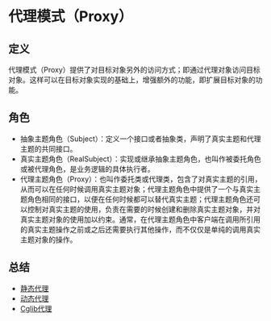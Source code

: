 # 代理模式（Proxy）

## 定义

代理模式（Proxy）提供了对目标对象另外的访问方式；即通过代理对象访问目标对象。这样可以在目标对象实现的基础上，增强额外的功能，即扩展目标对象的功能。

## 角色

- 抽象主题角色（Subject）：定义一个接口或者抽象类，声明了真实主题和代理主题的共同接口。
- 真实主题角色（RealSubject）：实现或继承抽象主题角色，也叫作被委托角色或被代理角色，是业务逻辑的具体执行者。
- 代理主题角色（Proxy）：也叫作委托类或代理类，包含了对真实主题的引用，从而可以在任何时候调用真实主题对象；代理主题角色中提供了一个与真实主题角色相同的接口，以便在任何时候都可以替代真实主题；代理主题角色还可以控制对真实主题的使用，负责在需要的时候创建和删除真实主题对象，并对真实主题对象的使用加以约束。通常，在代理主题角色中客户端在调用所引用的真实主题操作之前或之后还需要执行其他操作，而不仅仅是单纯的调用真实主题对象的操作。

## 总结

- [静态代理](src/main/java/org/springframework/cloud/pattern/statics '静态代理')
- [动态代理](src/main/java/org/springframework/cloud/pattern/dynamics '动态代理')
- [Cglib代理](src/main/java/org/springframework/cloud/pattern/cglib 'Cglib代理')
